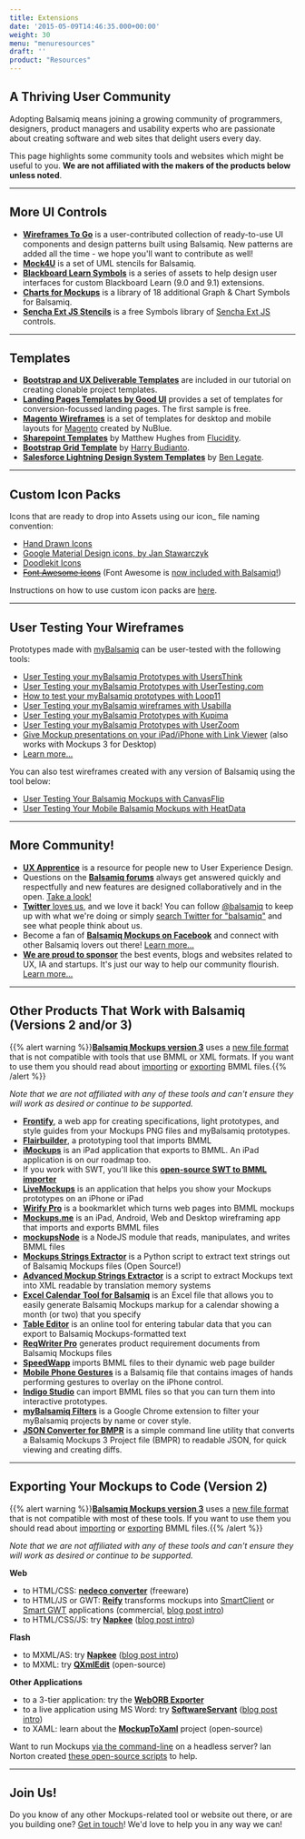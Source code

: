 ```yaml
---
title: Extensions
date: '2015-05-09T14:46:35.000+00:00'
weight: 30
menu: "menuresources"
draft: ''
product: "Resources"
---
```


## A Thriving User Community

Adopting Balsamiq means joining a growing community of programmers, designers, product managers and usability experts who are passionate about creating software and web sites that delight users every day.

This page highlights some community tools and websites which might be useful to you. **We are not affiliated with the makers of the products below unless noted**.

* * *

## More UI Controls

*   [**Wireframes To Go**](https://wireframestogo.com) is a user-contributed collection of ready-to-use UI components and design patterns built using Balsamiq. New patterns are added all the time - we hope you'll want to contribute as well!
*   [**Mock4U**](http://blog.rainwebs.net/mock4u/) is a set of UML stencils for Balsamiq.
*   [**Blackboard Learn Symbols**](http://projects.oscelot.org/gf/project/balsamiq/) is a series of assets to help design user interfaces for custom Blackboard Learn (9.0 and 9.1) extensions.
*   [**Charts for Mockups**](http://www.altviz.co/chart-bundle-balsamiq/) is a library of 18 additional Graph & Chart Symbols for Balsamiq.
*   [**Sencha Ext JS Stencils**](http://pages.sencha.com/stencils.html) is a free Symbols library of [Sencha Ext JS](https://www.sencha.com/products/extjs/) controls.

* * *

## Templates

*   [**Bootstrap and UX Deliverable Templates**](/tutorials/projecttemplates/) are included in our tutorial on creating clonable project templates.
*   [**Landing Pages Templates by Good UI**](http://goodui.org/fastforward/) provides a set of templates for conversion-focussed landing pages. The first sample is free.
*   [**Magento Wireframes**](http://www.nublue.co.uk/blog/free-responsive-magento-wireframes/) is a set of templates for desktop and mobile layouts for [Magento](http://magento.com/) created by NuBlue.
*   [**Sharepoint Templates**](http://sp365.co.uk/2015/01/sharepoint-2013-balsamiq-mockup-template/) by Matthew Hughes from [Flucidity](http://flucidity.co.uk/).
*   [**Bootstrap Grid Template**](https://github.com/guiltry/bootstrap-balsamiq-grid-template) by [Harry Budianto](http://blog.guiltry.com/bootstrap-grid-for-balsamiq/).
*   [**Salesforce Lightning Design System Templates**](http://www.creativeatheart.com/free-salesforce-lightning-design-system-wireframe-balsamiq-mockups/) by [Ben Legate](http://www.creativeatheart.com/).


* * *

## Custom Icon Packs

Icons that are ready to drop into Assets using our icon_ file naming convention:

*   [Hand Drawn Icons](http://www.handdrawnicons.com/)
*   [Google Material Design icons, by Jan Stawarczyk](https://github.com/jstawarczyk/material-design-balsamiq)
*   [Doodlekit Icons](http://doodlekit.imagiag.com/)
*   <strike>[Font Awesome Icons](https://github.com/djfpaagman/font-awesome-balsamiq/)</strike> (Font Awesome is [now included with Balsamiq!](https://docs.balsamiq.com/desktop/icons/))

Instructions on how to use custom icon packs are [here](https://docs.balsamiq.com/desktop/icons/#using-an-existing-set-of-custom-icons).

* * *

## User Testing Your Wireframes

Prototypes made with [myBalsamiq](https://balsamiq.com/products/mockups/mybalsamiq) can be user-tested with the following tools:

*   [User Testing your myBalsamiq Prototypes with UsersThink](https://blog.balsamiq.com/usersthink/)
*   [User Testing your myBalsamiq Prototypes with UserTesting.com](https://blog.balsamiq.com/usertestingcom/)
*   [How to test your myBalsamiq prototypes with Loop11](https://blog.balsamiq.com/product/loop11/)
*   [User Testing your myBalsamiq wireframes with Usabilla](https://blog.balsamiq.com/product/usabilla/)
*   [User Testing your myBalsamiq Prototypes with Kupima](https://blog.balsamiq.com/product/kupima/)
*   [User Testing your myBalsamiq Prototypes with UserZoom](https://blog.balsamiq.com/product/userzoom/)
*   [Give Mockup presentations on your iPad/iPhone with Link Viewer](https://blog.balsamiq.com/linkviewer/) (also works with Mockups 3 for Desktop)
*   [Learn more...](https://docs.balsamiq.com/mybalsamiq/usertesting/)

You can also test wireframes created with any version of Balsamiq using the tool below:

*   [User Testing Your Balsamiq Mockups with CanvasFlip](https://blog.balsamiq.com/canvasflip/)
*   [User Testing Your Mobile Balsamiq Mockups with HeatData](https://blog.balsamiq.com/heatdata/)

* * *

## More Community!

*   [**UX Apprentice**](http://www.uxapprentice.com/) is a resource for people new to User Experience Design.
*   Questions on the [**Balsamiq forums**](https://forums.balsamiq.com) always get answered quickly and respectfully and new features are designed collaboratively and in the open. [Take a look!](https://forums.balsamiq.com)
*   [**Twitter** loves us](https://twitter.com/balsamiqFaves/favorites), and we love it back! You can follow [@balsamiq](http://www.twitter.com/balsamiq) to keep up with what we're doing or simply [search Twitter for "balsamiq"](https://twitter.com/search?q=balsamiq) and see what people think about us.
*   Become a fan of [**Balsamiq Mockups on Facebook**](http://www.facebook.com/balsamiq) and connect with other Balsamiq lovers out there! [Learn more...](http://www.facebook.com/balsamiq)
*   **[We are proud to sponsor](https://balsamiq.com/company/sponsorships/)** the best events, blogs and websites related to UX, IA and startups. It's just our way to help our community flourish. [Learn more...](https://balsamiq.com/company/sponsorships/)

* * *

## Other Products That Work with Balsamiq (Versions 2 and/or 3)

{{% alert warning %}}**[Balsamiq Mockups version 3](https://docs.balsamiq.com/desktop/intro/)** uses a [new file format](https://docs.balsamiq.com/desktop/transition/#my-bmmls-won-t-open-what-gives) that is not compatible with tools that use BMML or XML formats. If you want to use them you should read about [importing](https://docs.balsamiq.com/desktop/importing/#importing-mockups-from-a-previous-version-bmml-files) or [exporting](https://docs.balsamiq.com/desktop/exporting/#exporting-for-use-in-a-previous-version) BMML files.{{% /alert %}}

_Note that we are not affiliated with any of these tools and can't ensure they will work as desired or continue to be supported._

*   [**Frontify**](https://frontify.com/blog/discuss-specify-balsamiq-mockups/), a web app for creating specifications, light prototypes, and style guides from your Mockups PNG files and myBalsamiq prototypes.
*   [**Flairbuilder**](http://www.flairbuilder.com/), a prototyping tool that imports BMML
*   [**iMockups**](http://www.endloop.ca/imockups/) is an iPad application that exports to BMML. An iPad application is on our roadmap too.
*   If you work with SWT, you'll like this [**open-source SWT to BMML importer**](https://blog.balsamiq.com/swt-bmml-an-interesting-new-mockups-extension/)
*   [**LiveMockups**](http://livemockups.openium.fr/) is an application that helps you show your Mockups prototypes on an iPhone or iPad
*   [**Wirify Pro**](http://www.wirify.com/) is a bookmarklet which turns web pages into BMML mockups
*   **[Mockups.me](http://mockups.me)** is an iPad, Android, Web and Desktop wireframing app that imports and exports BMML files
*   **[mockupsNode](http://www.nimblescript.com/modules/mockupsNode/)** is a NodeJS module that reads, manipulates, and writes BMML files
*   **[Mockups Strings Extractor](https://github.com/balsamiq/mockups-strings-extractor)** is a Python script to extract text strings out of Balsamiq Mockups files (Open Source!)
*   **[Advanced Mockup Strings Extractor](https://github.com/akkinitsch/AdvancedMockupStringExtractor)** is a script to extract Mockups text into XML readable by translation memory systems
*   **[Excel Calendar Tool for Balsamiq](http://blog.eam.mx/?p=325)** is an Excel file that allows you to easily generate Balsamiq Mockups markup for a calendar showing a month (or two) that you specify
*   **[Table Editor](http://truben.no/latex/table/)** is an online tool for entering tabular data that you can export to Balsamiq Mockups-formatted text
*   **[ReqWriter Pro](https://reqwriter.com/)** generates product requirement documents from Balsamiq Mockups files
*   **[SpeedWapp](http://speedwapp.com/)** imports BMML files to their dynamic web page builder
*   **[Mobile Phone Gestures](http://blog.eam.mx/?p=332)** is a Balsamiq file that contains images of hands performing gestures to overlay on the iPhone control.
*   **[Indigo Studio](http://help.indigodesigned.com/designing-with-screens/importing-balsamiq-mockups)** can import BMML files so that you can turn them into interactive prototypes.
*   **[myBalsamiq Filters](https://chrome.google.com/webstore/detail/mybalsamiq-filters/gagblddckdciigfefkdblepgnbcnbbao)** is a Google Chrome extension to filter your myBalsamiq projects by name or cover style.
*   **[JSON Converter for BMPR](https://github.com/waqasilyas/json-converter-bmpr)** is a simple command line utility that converts a Balsamiq Mockups 3 Project file (BMPR) to readable JSON, for quick viewing and creating diffs.

* * *

## Exporting Your Mockups to Code (Version 2)

{{% alert warning %}}**[Balsamiq Mockups version 3](https://docs.balsamiq.com/desktop/intro/)** uses a [new file format](https://docs.balsamiq.com/desktop/transition/#my-bmmls-won-t-open-what-gives) that is not compatible with most of these tools. If you want to use them you should read about [importing](https://docs.balsamiq.com/desktop/importing/#importing-mockups-from-a-previous-version-bmml-files) or [exporting](https://docs.balsamiq.com/desktop/exporting/#exporting-for-use-in-a-previous-version) BMML files.{{% /alert %}}

_Note that we are not affiliated with any of these tools and can't ensure they will work as desired or continue to be supported._

**Web**

*   to HTML/CSS: **[nedeco converter](http://development.nedeco.de/blog/2011/11/03/balsamiq-mockups-to-htmlcss-converter/)** (freeware)
*   to HTML/JS or GWT: [**Reify**](http://www.smartclient.com/product/reify.jsp) transforms mockups into [SmartClient](http://www.smartclient.com/product/smartclient.jsp) or [Smart GWT](http://www.smartclient.com/product/smartgwt.jsp) applications (commercial, [blog post intro](https://blog.balsamiq.com/go-from-mockup-to-code-with-reify/))
*   to HTML/CSS/JS: try [**Napkee**](http://www.napkee.com) ([blog post intro](https://blog.balsamiq.com/napkee-launches/))

**Flash**

*   to MXML/AS: try [**Napkee**](http://www.napkee.com) ([blog post intro](https://blog.balsamiq.com/napkee-launches/))
*   to MXML: try [**QXmlEdit**](http://lbell.wordpress.com/2010/09/24/generate-flex-code-from-balsamiq-mockup-sources/) (open-source)

**Other Applications**

*   to a 3-tier application: try the [**WebORB Exporter**](http://www.themidnightcoders.com/develop-ria/balsamiqapp)
*   to a live application using MS Word: try [**SoftwareServant**](http://www.softwareservant.net/) ([blog post intro](https://blog.balsamiq.com/softwareservant/))
*   to XAML: learn about the [**MockupToXaml**](http://mockuptoxaml.codeplex.com/) project (open-source)

Want to run Mockups [via the command-line](/installation/commandline/) on a headless server? Ian Norton created [these open-source scripts](https://github.com/inorton/Balsamiq-Scripts) to help.

* * *

## Join Us!

Do you know of any other Mockups-related tool or website out there, or are you building one? [Get in touch](mailto:peldi@balsamiq.com?subject=Integration)! We'd love to help you in any way we can!
